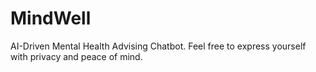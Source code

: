 # MindWell
AI-Driven Mental Health Advising Chatbot. Feel free to express yourself with privacy and peace of mind.
